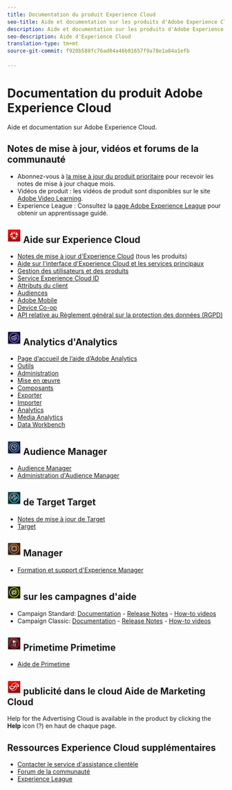 ```yaml
---
title: Documentation du produit Experience Cloud
seo-title: Aide et documentation sur les produits d'Adobe Experience Cloud.
description: Aide et documentation sur les produits d'Adobe Experience Cloud.
seo-description: Aide d'Experience Cloud
translation-type: tm+mt
source-git-commit: f920b588fc76ad04a46b01657f9a78e1a84a1efb

---
```



# Documentation du produit Adobe Experience Cloud

Aide et documentation sur Adobe Experience Cloud.

## Notes de mise à jour, vidéos et forums de la communauté

* Abonnez-vous à [la mise à jour du produit prioritaire](https://www.adobe.com/subscription/priority-product-update.html) pour recevoir les notes de mise à jour chaque mois.
* Vidéos de produit : les vidéos de produit sont disponibles sur le site [Adobe Video Learning](https://helpx.adobe.com/experience-cloud/tutorials.html).
* Experience League : Consultez la [page Adobe Experience League](https://landing.adobe.com/experience-league/) pour obtenir un apprentissage guidé.

## ![Aide d'Experience Cloud -](assets/experience_cloud_appicon_32.png) Aide sur Experience Cloud

* [Notes de mise à jour d'Experience Cloud](https://docs.adobe.com/content/help/en/release-notes/experience-cloud/current.html) (tous les produits)
* [Aide sur l'interface d'Experience Cloud et les services principaux](https://docs.adobe.com/content/help/en/core-services/interface/experience-cloud.html)
* [Gestion des utilisateurs et des produits](https://docs.adobe.com/content/help/en/core-services/interface/manage-users-and-products/admin-getting-started.html)
* [Service Experience Cloud ID](https://docs.adobe.com/content/help/en/id-service/using/home.html)
* [Attributs du client](https://docs.adobe.com/content/help/en/core-services/interface/customer-attributes/attributes.html)
* [Audiences](https://docs.adobe.com/content/help/en/core-services/interface/audiences/audience-library.html)
* [Adobe Mobile](https://docs.adobe.com/content/help/en/mobile-services/using/home.html)
* [Device Co-op](https://docs.adobe.com/content/help/en/device-co-op/using/home.html)
* [API relative au Règlement général sur la protection des données (RGPD)](https://www.adobe.io/apis/experiencecloud/gdpr.html)

## ![Aide](assets/mc_analytics_32.png) Analytics d'Analytics

* [Page d’accueil de l’aide d’Adobe Analytics](https://docs.adobe.com/content/help/en/analytics/landing/home.html)
* [Outils](https://docs.adobe.com/content/help/en/analytics/analyze/home.html)
* [Administration](https://docs.adobe.com/content/help/en/analytics/admin/home.html)
* [Mise en œuvre](https://docs.adobe.com/content/help/en/analytics/implementation/home.html)
* [Composants](https://docs.adobe.com/content/help/en/analytics/components/home.html)
* [Exporter](https://docs.adobe.com/content/help/en/analytics/export/home.html)
* [Importer](https://docs.adobe.com/content/help/en/analytics/import/home.html)
* [Analytics](https://docs.adobe.com/content/help/en/analytics/integration/home.html)
* [Media Analytics](https://docs.adobe.com/content/help/en/media-analytics/using/media-overview.html)
* [Data Workbench](https://marketing.adobe.com/resources/help/en_US/insight/)

## ![Aide d'Audience Manager Help](assets/mc_audiencemanager_32.png) Audience Manager

* [Audience Manager](https://marketing.adobe.com/resources/help/en_US/aam/)
* [Administration d'Audience Manager](https://marketing.adobe.com/resources/help/en_US/aam/admin/index.html)

## ![Aide](assets/mc_target_32.png) de Target Target

* [Notes de mise à jour de Target](https://docs.adobe.com/content/help/en/target/using/release-notes/release-notes.html)
* [Target](https://docs.adobe.com/content/help/en/target/using/target-home.html)

## ![Aide d'Experience Manager Experience](assets/mc_experiencemanager_32.png) Manager

* [Formation et support d'Experience Manager](https://helpx.adobe.com/support/experience-manager.html)

## ![Aide](assets/mc_campaign_32.png) sur les campagnes d'aide

* Campaign Standard: [Documentation](https://helpx.adobe.com/support/campaign/standard.html) - [Release Notes](https://docs.adobe.com/content/help/en/campaign-standard/using/release-notes/release-notes.html) - [How-to videos](https://docs.adobe.com/content/help/en/campaign-learn/campaign-standard-tutorials/overview.html)
* Campaign Classic: [Documentation](https://helpx.adobe.com/support/campaign/classic.html) - [Release Notes](https://docs.campaign.adobe.com/doc/AC/en/RN.html) - [How-to videos](https://docs.adobe.com/content/help/en/campaign-learn/campaign-classic-tutorials/overview.html)

## ![Aide](assets/primetime_app_32.png) Primetime Primetime

* [Aide de Primetime](http://help.adobe.com/en_US/primetime/)

## ![Aide sur la](assets/advertisingcloud_appicon_32.png) publicité dans le cloud Aide de Marketing Cloud

Help for the Advertising Cloud is available in the product by clicking the **Help** icon (?) en haut de chaque page.

## Ressources Experience Cloud supplémentaires

* [Contacter le service d'assistance clientèle](https://helpx.adobe.com/contact/enterprise-support.ec.html)
* [Forum de la communauté](https://forums.adobe.com/community/experience-cloud)
* [Experience League](https://landing.adobe.com/experience-league/)